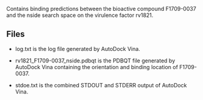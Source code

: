 Contains binding predictions between the bioactive compound F1709-0037 and the nside search space on the virulence factor rv1821.

## Files

- log.txt is the log file generated by AutoDock Vina.

- rv1821_F1709-0037_nside.pdbqt is the PDBQT file generated by AutoDock Vina containing the orientation and binding location of F1709-0037.

- stdoe.txt is the combined STDOUT and STDERR output of AutoDock Vina.

